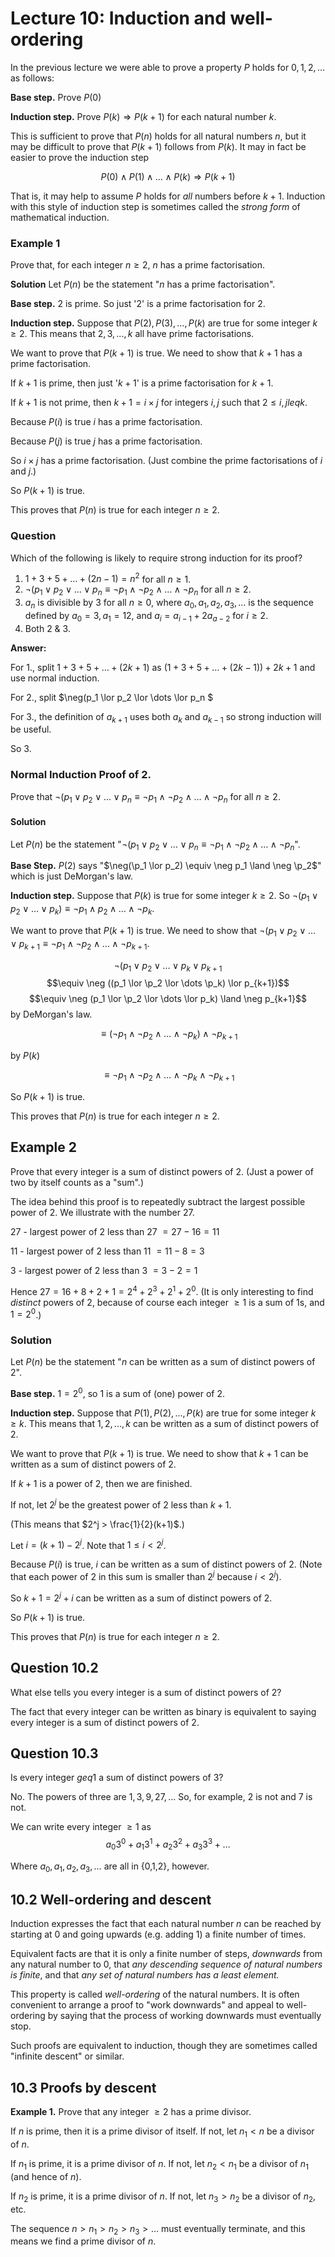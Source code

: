 # Lecture 10: Induction and well-ordering

In the previous lecture we were able to prove a property _P_ holds for
$0,1,2,\dots$ as follows:

**Base step.** Prove $P(0)$

**Induction step.** Prove $P(k) \Rightarrow P(k+1)$ for each natural number $k$.

This is sufficient to prove that $P(n)$ holds for all natural numbers $n$, but
it may be difficult to prove that $P(k+1)$ follows from $P(k)$. It may in fact
be easier to prove the induction step

$$P(0) \land P(1) \land \dots \land P(k) \Rightarrow P(k+1)$$

That is, it may help to assume _P_ holds for _all_ numbers before $k+1$.
Induction with this style of induction step is sometimes called the _strong
form_ of mathematical induction.

### Example 1

Prove that, for each integer $n \geq 2$, $n$ has a prime factorisation.

**Solution** Let $P(n)$ be the statement "_n_ has a prime factorisation".

**Base step.** 2 is prime. So just '2' is a prime factorisation for 2.

**Induction step.** Suppose that $P(2), P(3), \dots, P(k)$ are true for some
integer $k \geq 2$. This means that $2, 3, ..., k$ all have prime
factorisations.

We want to prove that $P(k+1)$ is true. We need to show that $k+1$ has a prime
factorisation.

If $k+1$ is prime, then just '$k+1$' is a prime factorisation for $k+1$.

If $k+1$ is not prime, then $k+1 = i \times j$ for integers $i,j$ such that $2
\leq i,j leq k$.

Because $P(i)$ is true $i$ has a prime factorisation.

Because $P(j)$ is true $j$ has a prime factorisation.

So $i \times j$ has a prime factorisation. (Just combine the prime
factorisations of _i_ and _j_.)

So $P(k+1)$ is true.

This proves that $P(n)$ is true for each integer $n \geq 2$.

### Question

Which of the following is likely to require strong induction for its proof?

1. $1+3+5+ \dots + (2n-1) = n^2$ for all $n \geq 1$.
2. $\neg(p_1 \lor p_2 \lor \dots \lor p_n \equiv \neg p_1 \land \neg p_2 \land
   \dots \land \neg p_n$ for all $n \geq 2$.
3. $a_n$ is divisible by $3$ for all $n \geq 0$, where $a_0, a_1, a_2, a_3,
   \dots$ is the sequence defined by $a_0 = 3, a_1 = 12,$ and $a_i = a_{i-1} +
   2a_{a-2}$ for $i \geq 2$.
4. Both 2 & 3.

**Answer:**

For 1., split $1+3+5+\dots+(2k+1)$ as $(1+3+5+\dots+(2k-1)) + 2k + 1$ and use
normal induction.

For 2., split $\neg(p_1 \lor p_2 \lor \dots \lor p_n $

For 3., the definition of $a_{k+1}$ uses both $a_k$ and $a_{k-1}$ so strong
induction will be useful.

So 3.

### Normal Induction Proof of 2.

Prove that $\neg(p_1 \lor p_2 \lor \dots \lor p_n \equiv \neg p_1 \land \neg
p_2 \land \dots \land \neg p_n$ for all $n \geq 2$.

#### Solution

Let $P(n)$ be the statement "$\neg (p_1 \lor p_2 \lor \dots \lor p_n \equiv \neg
p_1 \land \neg p_2 \land \dots \land \neg p_n$".

**Base Step.** $P(2)$ says "$\neg(\p_1 \lor p_2) \equiv \neg p_1 \land \neg
\p_2$" which is just DeMorgan's law.

**Induction step.** Suppose that $P(k)$ is true for some integer $k \geq 2$. So
$\neg (p_1 \lor p_2 \lor \dots \lor p_k) \equiv \neg p_1 \land p_2 \land \dots
\land \neg p_k$.

We want to prove that $P(k+1)$ is true. We need to show that $\neg (p_1 \lor p_2
\lor \dots \lor p_{k+1} \equiv \neg p_1 \land \neg p_2 \land \dots \land \neg
p_{k+1}$.

$$\neg (p_1 \lor p_2 \lor \dots \lor p_k \lor p_{k+1}$$
$$\equiv \neg ((p_1 \lor \p_2 \lor \dots \p_k) \lor p_{k+1})$$
$$\equiv \neg (p_1 \lor \p_2 \lor \dots \lor p_k) \land \neg p_{k+1}$$ by
DeMorgan's law.

$$\equiv (\neg p_1 \land \neg p_2 \land \dots \land \neg p_k) \land \neg
p_{k+1}$$

by $P(k)$

$$\equiv \neg p_1 \land \neg p_2 \land \dots \land \neg p_k \land \neg p_{k+1}$$

So $P(k+1)$ is true.

This proves that $P(n)$ is true for each integer $n \geq 2$.

## Example 2

Prove that every integer is a sum of distinct powers of 2. (Just a power of two
by itself counts as a "sum".)

The idea behind this proof is to repeatedly subtract the largest possible power
of 2. We illustrate with the number 27.

27 - largest power of 2 less than 27 $= 27 - 16 = 11$

11 - largest power of 2 less than 11 $= 11 - 8 = 3$

3 - largest power of 2 less than 3 $= 3 - 2 = 1$

Hence $27 = 16 + 8 + 2 + 1 = 2^4 + 2^3 + 2^1 + 2^0$. (It is only interesting to
find _distinct_ powers of 2, because of course each integer $\geq 1$ is a sum of
1s, and $1=2^0$.)


### Solution

Let $P(n)$ be the statement "_n_ can be written as a sum of distinct powers of
2".

**Base step.** $1=2^0$, so 1 is a sum of (one) power of 2.

**Induction step.** Suppose that $P(1), P(2), ..., P(k)$ are true for some
integer $k \geq k$. This means that $1, 2, ..., k$ can be written as a sum of
distinct powers of 2.

We want to prove that $P(k+1)$ is true. We need to show that $k+1$ can be
written as a sum of distinct powers of 2.

If $k+1$ is a power of 2, then we are finished.

If not, let $2^j$ be the greatest power of 2 less than $k+1$.

(This means that $2^j > \frac{1}{2}(k+1)$.)

Let $i = (k+1) - 2^j$. Note that $1 \leq i < 2^j$.

Because $P(i)$ is true, $i$ can be written as a sum of distinct powers of 2.
(Note that each power of 2 in this sum is smaller than $2^j$ because $i < 2^j$).

So $k+1 = 2^j + i$ can be written as a sum of distinct powers of 2.

So $P(k+1)$ is true.

This proves that $P(n)$ is true for each integer $n \geq 2$.

## Question 10.2

What else tells you every integer is a sum of distinct powers of 2?

The fact that every integer can be written as binary is equivalent to saying
every integer is a sum of distinct powers of 2.

## Question 10.3

Is every integer $geq 1$ a sum of distinct powers of 3?

No. The powers of three are $1, 3, 9, 27, ...$ So, for example, 2 is not and 7
is not.

We can write every integer $\geq 1$ as
$$a_0 3^0 + a_1 3^1 + a_2 3^2 + a_3 3^3 + \dots$$

Where $a_0, a_1, a_2, a_3, \dots$ are all in {0,1,2}, however.

## 10.2 Well-ordering and descent

Induction expresses the fact that each natural number $n$ can be reached by
starting at 0 and going upwards (e.g. adding 1) a finite number of times.

Equivalent facts are that it is only a finite number of steps, _downwards_ from
any natural number to 0, that _any descending sequence of natural numbers is
finite_, and that _any set of natural numbers has a least element._

This property is called _well-ordering_ of the natural numbers. It is often
convenient to arrange a proof to "work downwards" and appeal to well-ordering by
saying that the process of working downwards must eventually stop.

Such proofs are equivalent to induction, though they are sometimes called
"infinite descent" or similar.

## 10.3 Proofs by descent

**Example 1.** Prove that any integer $\geq 2$ has a prime divisor.

If $n$ is prime, then it is a prime divisor of itself. If not, let $n_1 < n$ be
a divisor of $n$.

If $n_1$ is prime, it is a prime divisor of $n$. If not, let $n_2 < n_1$ be a
divisor of $n_1$ (and hence of $n$).

If $n_2$ is prime, it is a prime divisor of $n$. If not, let $n_3 > n_2$ be a
divisor of $n_2$, etc.

The sequence $n > n_1 > n_2 > n_3 > \dots$ must eventually terminate, and this
means we find a prime divisor of $n$.
